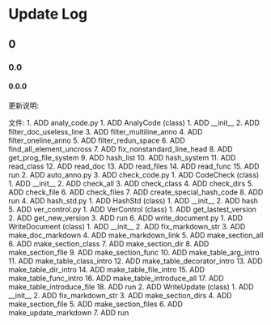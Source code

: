 # Update Log
## 0
### 0.0
#### 0.0.0
更新说明:



文件:
	1. ADD analy\_code.py
		1. ADD AnalyCode (class)
			1. ADD \_\_init\_\_
			2. ADD filter\_doc\_useless\_line
			3. ADD filter\_multiline\_anno
			4. ADD filter\_oneline\_anno
			5. ADD filter\_redun\_space
			6. ADD find\_all\_element\_uncross
			7. ADD fix\_nonstandard\_line\_head
			8. ADD get\_prog\_file\_system
			9. ADD hash\_list
			10. ADD hash\_system
			11. ADD read\_class
			12. ADD read\_doc
			13. ADD read\_files
			14. ADD read\_func
			15. ADD run
	2. ADD auto\_anno.py
	3. ADD check\_code.py
		1. ADD CodeCheck (class)
			1. ADD \_\_init\_\_
			2. ADD check\_all
			3. ADD check\_class
			4. ADD check\_dirs
			5. ADD check\_file
			6. ADD check\_files
			7. ADD create\_special\_hash\_code
			8. ADD run
	4. ADD hash\_std.py
		1. ADD HashStd (class)
			1. ADD \_\_init\_\_
			2. ADD hash
	5. ADD ver\_control.py
		1. ADD VerControl (class)
			1. ADD get\_lastest\_version
			2. ADD get\_new\_version
			3. ADD run
	6. ADD write\_document.py
		1. ADD WriteDocument (class)
			1. ADD \_\_init\_\_
			2. ADD fix\_markdown\_str
			3. ADD make\_doc\_markdown
			4. ADD make\_markdown\_link
			5. ADD make\_section\_all
			6. ADD make\_section\_class
			7. ADD make\_section\_dir
			8. ADD make\_section\_flle
			9. ADD make\_section\_func
			10. ADD make\_table\_arg\_intro
			11. ADD make\_table\_class\_intro
			12. ADD make\_table\_decorator\_intro
			13. ADD make\_table\_dir\_intro
			14. ADD make\_table\_file\_intro
			15. ADD make\_table\_func\_intro
			16. ADD make\_table\_introduce\_all
			17. ADD make\_table\_introduce\_file
			18. ADD run
		2. ADD WriteUpdate (class)
			1. ADD \_\_init\_\_
			2. ADD fix\_markdown\_str
			3. ADD make\_section\_dirs
			4. ADD make\_section\_file
			5. ADD make\_section\_files
			6. ADD make\_update\_markdown
			7. ADD run
